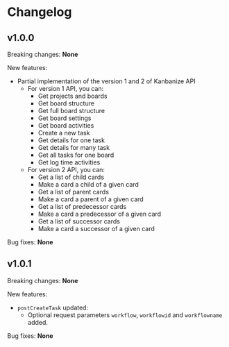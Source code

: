 # Changelog

## v1.0.0

Breaking changes:
    **None**
    
New features:
* Partial implementation of the version 1 and 2 of Kanbanize API
    * For version 1 API, you can:
        * Get projects and boards
        * Get board structure
        * Get full board structure
        * Get board settings
        * Get board activities
        * Create a new task
        * Get details for one task 
        * Get details for many task
        * Get all tasks for one board
        * Get log time activities
    * For version 2 API, you can:
        * Get a list of child cards
        * Make a card a child of a given card 
        * Get a list of parent cards
        * Make a card a parent of a given card 
        * Get a list of predecessor cards
        * Make a card a predecessor of a given card 
        * Get a list of successor cards
        * Make a card a successor of a given card 
        
Bug fixes:
    **None**

## v1.0.1

Breaking changes:
    **None**
    
New features:
* `postCreateTask` updated:
    * Optional request parameters `workflow`, `workflowid` and `workflowname` added.
        
Bug fixes:
    **None**